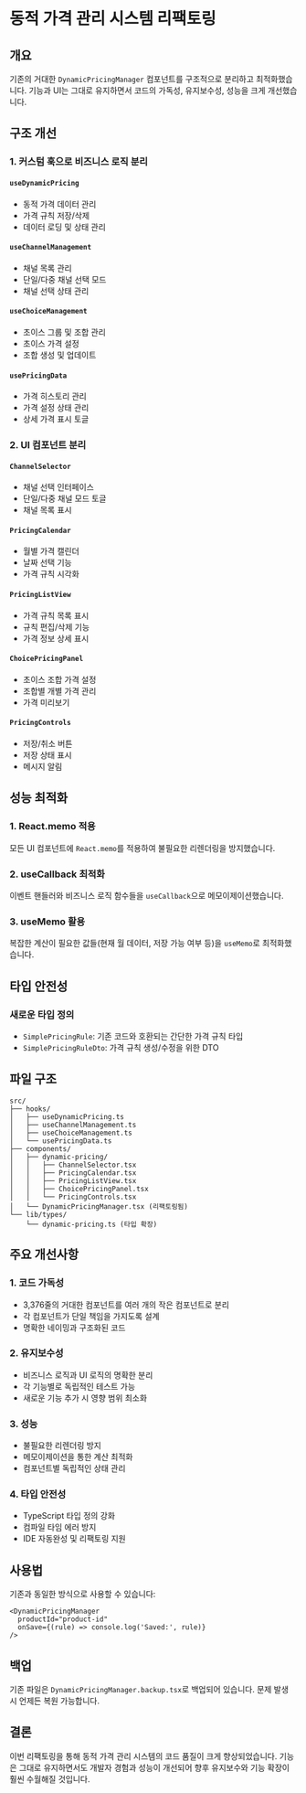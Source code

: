 # 동적 가격 관리 시스템 리팩토링

## 개요
기존의 거대한 `DynamicPricingManager` 컴포넌트를 구조적으로 분리하고 최적화했습니다. 기능과 UI는 그대로 유지하면서 코드의 가독성, 유지보수성, 성능을 크게 개선했습니다.

## 구조 개선

### 1. 커스텀 훅으로 비즈니스 로직 분리

#### `useDynamicPricing`
- 동적 가격 데이터 관리
- 가격 규칙 저장/삭제
- 데이터 로딩 및 상태 관리

#### `useChannelManagement`
- 채널 목록 관리
- 단일/다중 채널 선택 모드
- 채널 선택 상태 관리

#### `useChoiceManagement`
- 초이스 그룹 및 조합 관리
- 초이스 가격 설정
- 조합 생성 및 업데이트

#### `usePricingData`
- 가격 히스토리 관리
- 가격 설정 상태 관리
- 상세 가격 표시 토글

### 2. UI 컴포넌트 분리

#### `ChannelSelector`
- 채널 선택 인터페이스
- 단일/다중 채널 모드 토글
- 채널 목록 표시

#### `PricingCalendar`
- 월별 가격 캘린더
- 날짜 선택 기능
- 가격 규칙 시각화

#### `PricingListView`
- 가격 규칙 목록 표시
- 규칙 편집/삭제 기능
- 가격 정보 상세 표시

#### `ChoicePricingPanel`
- 초이스 조합 가격 설정
- 조합별 개별 가격 관리
- 가격 미리보기

#### `PricingControls`
- 저장/취소 버튼
- 저장 상태 표시
- 메시지 알림

## 성능 최적화

### 1. React.memo 적용
모든 UI 컴포넌트에 `React.memo`를 적용하여 불필요한 리렌더링을 방지했습니다.

### 2. useCallback 최적화
이벤트 핸들러와 비즈니스 로직 함수들을 `useCallback`으로 메모이제이션했습니다.

### 3. useMemo 활용
복잡한 계산이 필요한 값들(현재 월 데이터, 저장 가능 여부 등)을 `useMemo`로 최적화했습니다.

## 타입 안전성

### 새로운 타입 정의
- `SimplePricingRule`: 기존 코드와 호환되는 간단한 가격 규칙 타입
- `SimplePricingRuleDto`: 가격 규칙 생성/수정을 위한 DTO

## 파일 구조

```
src/
├── hooks/
│   ├── useDynamicPricing.ts
│   ├── useChannelManagement.ts
│   ├── useChoiceManagement.ts
│   └── usePricingData.ts
├── components/
│   ├── dynamic-pricing/
│   │   ├── ChannelSelector.tsx
│   │   ├── PricingCalendar.tsx
│   │   ├── PricingListView.tsx
│   │   ├── ChoicePricingPanel.tsx
│   │   └── PricingControls.tsx
│   └── DynamicPricingManager.tsx (리팩토링됨)
└── lib/types/
    └── dynamic-pricing.ts (타입 확장)
```

## 주요 개선사항

### 1. 코드 가독성
- 3,376줄의 거대한 컴포넌트를 여러 개의 작은 컴포넌트로 분리
- 각 컴포넌트가 단일 책임을 가지도록 설계
- 명확한 네이밍과 구조화된 코드

### 2. 유지보수성
- 비즈니스 로직과 UI 로직의 명확한 분리
- 각 기능별로 독립적인 테스트 가능
- 새로운 기능 추가 시 영향 범위 최소화

### 3. 성능
- 불필요한 리렌더링 방지
- 메모이제이션을 통한 계산 최적화
- 컴포넌트별 독립적인 상태 관리

### 4. 타입 안전성
- TypeScript 타입 정의 강화
- 컴파일 타임 에러 방지
- IDE 자동완성 및 리팩토링 지원

## 사용법

기존과 동일한 방식으로 사용할 수 있습니다:

```tsx
<DynamicPricingManager
  productId="product-id"
  onSave={(rule) => console.log('Saved:', rule)}
/>
```

## 백업

기존 파일은 `DynamicPricingManager.backup.tsx`로 백업되어 있습니다. 문제 발생 시 언제든 복원 가능합니다.

## 결론

이번 리팩토링을 통해 동적 가격 관리 시스템의 코드 품질이 크게 향상되었습니다. 기능은 그대로 유지하면서도 개발자 경험과 성능이 개선되어 향후 유지보수와 기능 확장이 훨씬 수월해질 것입니다.
